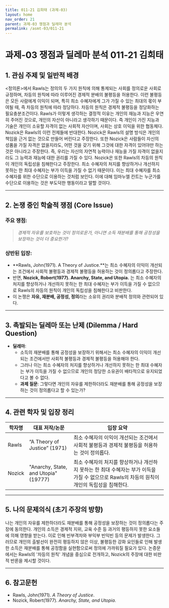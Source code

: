 ```yaml
---
title: 011-21 김희태 (과제-03)
layout: home
nav_order: 21
parent: 과제-03 쟁점과 딜레마 분석
permalink: /asmt-03/011-21
---
```


# 과제-03 쟁점과 딜레마 분석 011-21 김희태 

## 1. 관심 주제 및 일반적 배경

<정의론>에서 Rawls는 정의의 두 가지 원칙에 의해 통제되는 사회를 정의로운 사회로 규정하며, 차등의 원칙에 따라 이루어진 경제적 분배의 불평등을 허용한다. 이런 불평등은 모든 사람에게 이익이 되며, 특히 최소 수혜자에게 그가 가질 수 있는 최대의 몫이 부여될 때, 즉 차등의 원칙에 따라 정당하다. 차등의 원칙은 경제적 불평등을 정당화하는 필요충분조건이다. Rawls가 이렇게 생각하는 결정적 이유는 개인의 재능과 지능은 우연히 주어진 것으로, 개인의 자산이 아니라고 생각하기 때문이다. 즉 개인이 가진 지능과 기술은 개인이 소유할 자격이 없는 사회적 자산이며, 사회는 상호 이익을 위한 협동체다.
Nozick은 Rawls의 이런 전제들에 반대한다. Nozick은 Rawls의 설명 방식은 개인의 책임을 근거 없는 것으로 만들어 버린다고 주장한다. 또한 Nozick은 사람들이 자신의 성품을 가질 자격은 없을지라도, 어떤 것을 갖기 위해 그것에 대한 자격이 있어야만 하는 것은 아니라고 주장한다. 즉, 우리는 자신의 자연적 능력이나 재능을 가질 자격이 없을지라도 그 능력과 재능에 대한 권리를 가질 수 있다. Nozick은 또한 Rawls의 차등의 원칙이 개인의 독립성을 침해한다고 주장한다. 최소 수혜자의 처지를 향상하거나 개선하지 못하는 한 최대 수혜자는 부가 이득을 가질 수 없기 때문이다. 이는 최대 수혜자를 최소 수혜자를 위한 수단으로 이용하는 것처럼 보인다. 이에 대해 임마누엘 칸트는 누군가를 수단으로 이용하는 것은 부도덕한 행동이라고 말할 것이다.

---

## 2. 논쟁 중인 학술적 쟁점 (Core Issue)

### 주요 쟁점:  

> *경제적 자유를 보호하는 것이 정의로운가, 아니면 소득 재분배를 통해 공정성을 보장하는 것이 더 중요한가?*

### 상반된 입장:
- **Rawls, John(1971). A Theory of Justice.**는 최소 수혜자의 이익이 개선되는 조건에서 사회적 불평등과 경제적 불평등을 허용하는 것이 정의롭다고 주장한다.
- 반면, **Nozick, Robert(1977). Anarchy, State, and Utopia.** 는 최소 수혜자의 처지를 향상하거나 개선하지 못하는 한 최대 수혜자는 부가 이득을 가질 수 없으므로 Rawls의 차등의 원칙이 개인의 독립성을 침해한다고 비판한다.
- 이 논쟁은 **자유, 재분배, 공정성, 정의**라는 소유의 권리와 분배적 정의와 관련되어 있다.

---

## 3. 촉발되는 딜레마 또는 난제 (Dilemma / Hard Question)

- **딜레마**: 
  - 소득의 재분배를 통해 공정성을 보장하기 위해서는 최소 수혜자의 이익이 개선되는 조건에서만 사회적 불평등과 경제적 불평등을 허용해야 한다.
  - 그러나 이는 최소 수혜자의 처지를 향상하거나 개선하지 못하는 한 최대 수혜자는 부가 이득을 가질 수 없으므로 개인의 정당한 소유권이 배타적으로 유지되었다고 볼 수 없다.
  - **과제 질문**: 그렇다면 개인의 자유를 제한하더라도 재분배를 통해 공정성을 보장하는 것이 정의롭다고 할 수 있는가?

---

## 4. 관련 학자 및 입장 정리

| 학자명             | 대표 저작/논문                                   | 입장 요약 |
|--------------------|---------------------------------------------------|-----------|
| Rawls    | “A Theory of Justice” (1971)                          | 최소 수혜자의 이익이 개선되는 조건에서 사회적 불평등과 경제적 불평등을 허용하는 것이 정의롭다. |
| Nozick    | "Anarchy, State, and Utopia" (19777)                                | 최소 수혜자의 처지를 향상하거나 개선하지 못하는 한 최대 수혜자는 부가 이득을 가질 수 없으므로 Rawls의 차등의 원칙이 개인의 독립성을 침해한다. |

---

## 5. 나의 문제의식 (초기 주장의 방향)

나는 개인의 자유를 제한하더라도 재분배를 통해 공정성을 보장하는 것이 정의롭다는 주장에 동의한다. 개인의 소득은 경제적 지위, 교육 수준 등 과거의 평등하지 못한 요소들에 의해 영향을 받는다. 이로 인해 빈부격차와 부익부 빈익빈 등의 문제가 발생한다. 그러므로 개인의 출발선이 완전히 평등하지 않은 이상, 불평등한 강화 요인들로 인해 발생한 소득은 재분배를 통해 공정함을 실현함으로써 정의에 가까워질 필요가 있다. 논증문에서는 Rawls의 '차등의 원칙' 개념을 중심으로 전개하고, Nozick의 주장에 대한 비판적 반론을 제시할 것이다.

---

## 6. 참고문헌

- Rawls, John(1971). *A Theory of Justice*.
- Nozick, Robert(1977). *Anarchy, State, and Utopia*.
